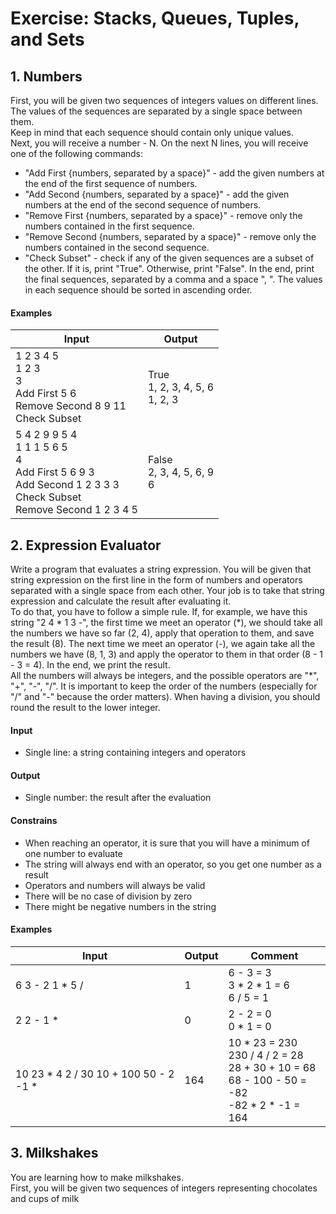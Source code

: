 # Exercise: Stacks, Queues, Tuples, and Sets
## 1.	Numbers
First, you will be given two sequences of integers values on different lines. The values of the sequences are separated by a single space between them.  
Keep in mind that each sequence should contain only unique values.  
Next, you will receive a number - N. On the next N lines, you will receive one of the following commands:  
*	"Add First {numbers, separated by a space}" - add the given numbers at the end of the first sequence of numbers.
*	"Add Second {numbers, separated by a space}" - add the given numbers at the end of the second sequence of numbers.
*	"Remove First {numbers, separated by a space}" - remove only the numbers contained in the first sequence.
*	"Remove Second {numbers, separated by a space}" - remove only the numbers contained in the second sequence.
*	"Check Subset" - check if any of the given sequences are a subset of the other. If it is, print "True". Otherwise, print "False".
In the end, print the final sequences, separated by a comma and a space ", ". The values in each sequence should be sorted in ascending order.  
#### Examples

| Input | Output |
| ----- | ------ |
| 1 2 3 4 5<br />1 2 3<br />3<br />Add First 5 6<br />Remove Second 8 9 11<br />Check Subset | True<br />1, 2, 3, 4, 5, 6<br />1, 2, 3 |
| 5 4 2 9 9 5 4<br />1 1 1 5 6 5<br />4<br />Add First 5 6 9 3<br />Add Second 1 2 3 3 3<br />Check Subset<br />Remove Second 1 2 3 4 5 | False<br />2, 3, 4, 5, 6, 9<br />6 |

## 2.	Expression Evaluator
Write a program that evaluates a string expression. You will be given that string expression on the first line in the form of numbers and operators separated with a single space from each other. Your job is to take that string expression and calculate the result after evaluating it.  
To do that, you have to follow a simple rule. If, for example, we have this string "2 4 * 1 3 -", the first time we meet an operator (\*), we should take all the numbers we have so far (2, 4), apply that operation to them, and save the result (8). The next time we meet an operator (-), we again take all the numbers we have (8, 1, 3) and apply the operator to them in that order (8 - 1 - 3 = 4). In the end, we print the result.  
All the numbers will always be integers, and the possible operators are "\*", "+", "-", "/". It is important to keep the order of the numbers (especially for "/" and "-" because the order matters). When having a division, you should round the result to the lower integer.  
#### Input
*	Single line: a string containing integers and operators
#### Output
*	Single number: the result after the evaluation
#### Constrains
*	When reaching an operator, it is sure that you will have a minimum of one number to evaluate
*	The string will always end with an operator, so you get one number as a result
*	Operators and numbers will always be valid
*	There will be no case of division by zero
*	There might be negative numbers in the string
#### Examples

| Input | Output | Comment |
| ----- | ------ | ------ |
| 6 3 - 2 1 * 5 / | 1 | 6 - 3 = 3<br />3 * 2 * 1 = 6<br />6 / 5 = 1 |
| 2 2 - 1 * | 0 | 2 - 2 = 0<br />0 * 1 = 0 |
| 10 23 * 4 2 / 30 10 + 100 50 - 2 -1 * | 164 | 10 * 23 = 230<br />230 / 4 / 2 = 28<br />28 + 30 + 10 = 68<br />68 - 100 - 50 = -82<br />-82 * 2 * -1 = 164 |

## 3. Milkshakes
You are learning how to make milkshakes.  
First, you will be given two sequences of integers representing chocolates and cups of milk  
